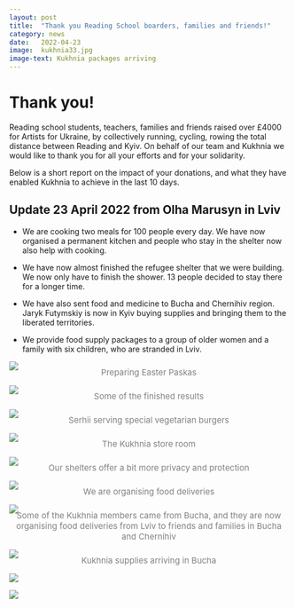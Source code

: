 ```yaml
---
layout: post
title:  "Thank you Reading School boarders, families and friends!"
category: news
date:   2022-04-23
image:  kukhnia33.jpg
image-text: Kukhnia packages arriving
---
```

# Thank you!

Reading school students, teachers, families and friends raised over £4000 for Artists for Ukraine, by collectively running, cycling, rowing the total distance between Reading and Kyiv. On behalf of our team and Kukhnia we would like to thank you for all your efforts and for your solidarity.

Below is a short report on the impact of your donations, and what they have enabled Kukhnia to achieve in the last 10 days.

## Update 23 April 2022 from Olha Marusyn in Lviv

- We are cooking two meals for 100 people every day. We have now organised a permanent kitchen and people who stay in the shelter now also help with cooking.

- We have now almost finished the refugee shelter that we were building. We now only have to finish the shower. 13 people decided to stay there for a longer time.

- We have also sent food and medicine to Bucha and Chernihiv region. Jaryk Futymskiy is now in Kyiv buying supplies and bringing them to the liberated territories.

- We provide food supply packages to a group of older women and a family with six children, who are stranded in Lviv.

![](/assets/images/kukhnia27.jpg)

<div style="text-align: center; font-size: 15px; color: grey; margin-top: -20px;">Preparing Easter Paskas</div>

![](/assets/images/kukhnia28.jpg)

<div style="text-align: center; font-size: 15px; color: grey; margin-top: -20px;">Some of the finished results</div>

![](/assets/images/kukhnia21.jpg)

<div style="text-align: center; font-size: 15px; color: grey; margin-top: -20px;">Serhii serving special vegetarian burgers</div>

![](/assets/images/kukhnia19.jpg)

<div style="text-align: center; font-size: 15px; color: grey; margin-top: -20px;">The Kukhnia store room</div>

![](/assets/images/kukhnia29.jpg)

<div style="text-align: center; font-size: 15px; color: grey; margin-top: -20px;">Our shelters offer a bit more privacy and protection</div>

![](/assets/images/kukhnia30.jpg)

<div style="text-align: center; font-size: 15px; color: grey; margin-top: -20px;">We are organising food deliveries</div>

![](/assets/images/kukhnia31.jpg)

<div style="text-align: center; font-size: 15px; color: grey; margin-top: -20px;">Some of the Kukhnia members came from Bucha, and they are now organising food deliveries from Lviv to friends and families in Bucha and Chernihiv</div>

![](/assets/images/kukhnia32.jpg)

<div style="text-align: center; font-size: 15px; color: grey; margin-top: -20px;">Kukhnia supplies arriving in Bucha</div>

![](/assets/images/kukhnia34.jpg)

![](/assets/images/kukhnia35.jpg)

